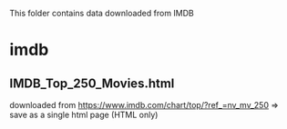 This folder contains data downloaded from IMDB

# imdb

## IMDB_Top_250_Movies.html
downloaded from https://www.imdb.com/chart/top/?ref_=nv_mv_250 => save as a single html page (HTML only)